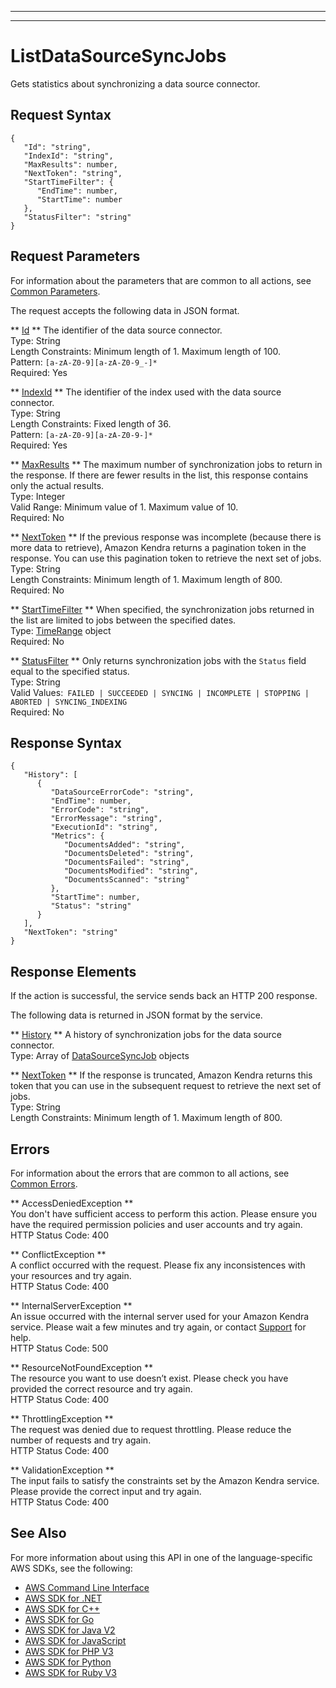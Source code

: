 --------

--------

# ListDataSourceSyncJobs<a name="API_ListDataSourceSyncJobs"></a>

Gets statistics about synchronizing a data source connector\.

## Request Syntax<a name="API_ListDataSourceSyncJobs_RequestSyntax"></a>

```
{
   "Id": "string",
   "IndexId": "string",
   "MaxResults": number,
   "NextToken": "string",
   "StartTimeFilter": { 
      "EndTime": number,
      "StartTime": number
   },
   "StatusFilter": "string"
}
```

## Request Parameters<a name="API_ListDataSourceSyncJobs_RequestParameters"></a>

For information about the parameters that are common to all actions, see [Common Parameters](CommonParameters.md)\.

The request accepts the following data in JSON format\.

 ** [Id](#API_ListDataSourceSyncJobs_RequestSyntax) **   <a name="Kendra-ListDataSourceSyncJobs-request-Id"></a>
The identifier of the data source connector\.  
Type: String  
Length Constraints: Minimum length of 1\. Maximum length of 100\.  
Pattern: `[a-zA-Z0-9][a-zA-Z0-9_-]*`   
Required: Yes

 ** [IndexId](#API_ListDataSourceSyncJobs_RequestSyntax) **   <a name="Kendra-ListDataSourceSyncJobs-request-IndexId"></a>
The identifier of the index used with the data source connector\.  
Type: String  
Length Constraints: Fixed length of 36\.  
Pattern: `[a-zA-Z0-9][a-zA-Z0-9-]*`   
Required: Yes

 ** [MaxResults](#API_ListDataSourceSyncJobs_RequestSyntax) **   <a name="Kendra-ListDataSourceSyncJobs-request-MaxResults"></a>
The maximum number of synchronization jobs to return in the response\. If there are fewer results in the list, this response contains only the actual results\.  
Type: Integer  
Valid Range: Minimum value of 1\. Maximum value of 10\.  
Required: No

 ** [NextToken](#API_ListDataSourceSyncJobs_RequestSyntax) **   <a name="Kendra-ListDataSourceSyncJobs-request-NextToken"></a>
If the previous response was incomplete \(because there is more data to retrieve\), Amazon Kendra returns a pagination token in the response\. You can use this pagination token to retrieve the next set of jobs\.  
Type: String  
Length Constraints: Minimum length of 1\. Maximum length of 800\.  
Required: No

 ** [StartTimeFilter](#API_ListDataSourceSyncJobs_RequestSyntax) **   <a name="Kendra-ListDataSourceSyncJobs-request-StartTimeFilter"></a>
When specified, the synchronization jobs returned in the list are limited to jobs between the specified dates\.  
Type: [TimeRange](API_TimeRange.md) object  
Required: No

 ** [StatusFilter](#API_ListDataSourceSyncJobs_RequestSyntax) **   <a name="Kendra-ListDataSourceSyncJobs-request-StatusFilter"></a>
Only returns synchronization jobs with the `Status` field equal to the specified status\.  
Type: String  
Valid Values:` FAILED | SUCCEEDED | SYNCING | INCOMPLETE | STOPPING | ABORTED | SYNCING_INDEXING`   
Required: No

## Response Syntax<a name="API_ListDataSourceSyncJobs_ResponseSyntax"></a>

```
{
   "History": [ 
      { 
         "DataSourceErrorCode": "string",
         "EndTime": number,
         "ErrorCode": "string",
         "ErrorMessage": "string",
         "ExecutionId": "string",
         "Metrics": { 
            "DocumentsAdded": "string",
            "DocumentsDeleted": "string",
            "DocumentsFailed": "string",
            "DocumentsModified": "string",
            "DocumentsScanned": "string"
         },
         "StartTime": number,
         "Status": "string"
      }
   ],
   "NextToken": "string"
}
```

## Response Elements<a name="API_ListDataSourceSyncJobs_ResponseElements"></a>

If the action is successful, the service sends back an HTTP 200 response\.

The following data is returned in JSON format by the service\.

 ** [History](#API_ListDataSourceSyncJobs_ResponseSyntax) **   <a name="Kendra-ListDataSourceSyncJobs-response-History"></a>
A history of synchronization jobs for the data source connector\.  
Type: Array of [DataSourceSyncJob](API_DataSourceSyncJob.md) objects

 ** [NextToken](#API_ListDataSourceSyncJobs_ResponseSyntax) **   <a name="Kendra-ListDataSourceSyncJobs-response-NextToken"></a>
If the response is truncated, Amazon Kendra returns this token that you can use in the subsequent request to retrieve the next set of jobs\.  
Type: String  
Length Constraints: Minimum length of 1\. Maximum length of 800\.

## Errors<a name="API_ListDataSourceSyncJobs_Errors"></a>

For information about the errors that are common to all actions, see [Common Errors](CommonErrors.md)\.

 ** AccessDeniedException **   
You don't have sufficient access to perform this action\. Please ensure you have the required permission policies and user accounts and try again\.  
HTTP Status Code: 400

 ** ConflictException **   
A conflict occurred with the request\. Please fix any inconsistences with your resources and try again\.  
HTTP Status Code: 400

 ** InternalServerException **   
An issue occurred with the internal server used for your Amazon Kendra service\. Please wait a few minutes and try again, or contact [Support](http://aws.amazon.com/contact-us/) for help\.  
HTTP Status Code: 500

 ** ResourceNotFoundException **   
The resource you want to use doesn’t exist\. Please check you have provided the correct resource and try again\.  
HTTP Status Code: 400

 ** ThrottlingException **   
The request was denied due to request throttling\. Please reduce the number of requests and try again\.  
HTTP Status Code: 400

 ** ValidationException **   
The input fails to satisfy the constraints set by the Amazon Kendra service\. Please provide the correct input and try again\.  
HTTP Status Code: 400

## See Also<a name="API_ListDataSourceSyncJobs_SeeAlso"></a>

For more information about using this API in one of the language\-specific AWS SDKs, see the following:
+  [AWS Command Line Interface](https://docs.aws.amazon.com/goto/aws-cli/kendra-2019-02-03/ListDataSourceSyncJobs) 
+  [AWS SDK for \.NET](https://docs.aws.amazon.com/goto/DotNetSDKV3/kendra-2019-02-03/ListDataSourceSyncJobs) 
+  [AWS SDK for C\+\+](https://docs.aws.amazon.com/goto/SdkForCpp/kendra-2019-02-03/ListDataSourceSyncJobs) 
+  [AWS SDK for Go](https://docs.aws.amazon.com/goto/SdkForGoV1/kendra-2019-02-03/ListDataSourceSyncJobs) 
+  [AWS SDK for Java V2](https://docs.aws.amazon.com/goto/SdkForJavaV2/kendra-2019-02-03/ListDataSourceSyncJobs) 
+  [AWS SDK for JavaScript](https://docs.aws.amazon.com/goto/AWSJavaScriptSDK/kendra-2019-02-03/ListDataSourceSyncJobs) 
+  [AWS SDK for PHP V3](https://docs.aws.amazon.com/goto/SdkForPHPV3/kendra-2019-02-03/ListDataSourceSyncJobs) 
+  [AWS SDK for Python](https://docs.aws.amazon.com/goto/boto3/kendra-2019-02-03/ListDataSourceSyncJobs) 
+  [AWS SDK for Ruby V3](https://docs.aws.amazon.com/goto/SdkForRubyV3/kendra-2019-02-03/ListDataSourceSyncJobs) 